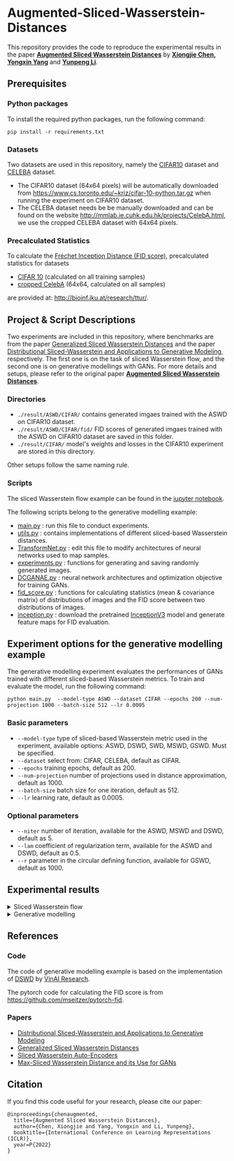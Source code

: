 # Augmented-Sliced-Wasserstein-Distances

This repository provides the code to reproduce the experimental results in the paper **[Augmented Sliced Wasserstein Distances](https://arxiv.org/abs/2006.08812)** by **[Xiongjie Chen](https://github.com/xiongjiechen), [Yongxin Yang](https://yang.ac/)** and **[Yunpeng Li](https://www.surrey.ac.uk/people/yunpeng-li)**.
## Prerequisites

### Python packages

To install the required python packages, run the following command:

```
pip install -r requirements.txt
```

### Datasets
Two datasets are used in this repository, namely the [CIFAR10](http://citeseerx.ist.psu.edu/viewdoc/download?doi=10.1.1.222.9220&rep=rep1&type=pdf) dataset and [CELEBA](http://openaccess.thecvf.com/content_iccv_2015/html/Liu_Deep_Learning_Face_ICCV_2015_paper.html) dataset.
- The CIFAR10 dataset (64x64 pixels) will be automatically downloaded from https://www.cs.toronto.edu/~kriz/cifar-10-python.tar.gz when running the experiment on CIFAR10 dataset. 
- The CELEBA dataset needs be be manually downloaded and can be found on the website http://mmlab.ie.cuhk.edu.hk/projects/CelebA.html, we use the cropped CELEBA dataset with 64x64 pixels.

### Precalculated Statistics

To calculate the [Fréchet Inception Distance (FID score)](https://arxiv.org/abs/1706.08500), precalculated statistics for datasets

- [CIFAR 10](http://bioinf.jku.at/research/ttur/ttur_stats/fid_stats_cifar10_train.npz) (calculated on all training samples)
- [cropped CelebA](http://bioinf.jku.at/research/ttur/ttur_stats/fid_stats_celeba.npz) (64x64, calculated on all samples)

are provided at: http://bioinf.jku.at/research/ttur/.
## Project & Script Descriptions
Two experiments are included in this repository, where benchmarks are from the paper [Generalized Sliced Wasserstein Distances](http://papers.nips.cc/paper/8319-generalized-sliced-wasserstein-distances) and the paper [Distributional Sliced-Wasserstein and Applications to Generative Modeling](https://arxiv.org/pdf/2002.07367.pdf), respectively. The first one is on the task of sliced Wasserstein flow, and the second one is on generative modellings with GANs. For more details and setups, please refer to the original paper **[Augmented Sliced Wasserstein Distances](https://arxiv.org/abs/2006.08812)**.
### Directories
- ```./result/ASWD/CIFAR/``` contains generated imgaes trained with the ASWD on CIFAR10 dataset.
- ```./result/ASWD/CIFAR/fid/``` FID scores of generated imgaes trained with the ASWD on CIFAR10 dataset are saved in this folder.
- ```./result/CIFAR/``` model's weights and losses in the CIFAR10 experiment are stored in this directory.

Other setups follow the same naming rule.
### Scripts
The sliced Wasserstein flow example can be found in the [jupyter notebook](https://github.com/xiongjiechen/ASWD/blob/master/Sliced%20Waaserstein%20Flow.ipynb).

The following scripts belong to the generative modelling example:
- [main.py](https://github.com/xiongjiechen/ASWD/blob/master/main.py) : run this file to conduct experiments.
- [utils.py](https://github.com/xiongjiechen/ASWD/blob/master/utils.py) : contains implementations of different sliced-based Wasserstein distances.
- [TransformNet.py](https://github.com/xiongjiechen/ASWD/blob/master/TransformNet.py) : edit this file to modify architectures of neural networks used to map samples. 
- [experiments.py](https://github.com/xiongjiechen/ASWD/blob/master/experiments.py) : functions for generating and saving randomly generated images.
- [DCGANAE.py](https://github.com/xiongjiechen/ASWD/blob/master/DCGANAE.py) : neural network architectures and optimization objective for training GANs.
- [fid_score.py](https://github.com/xiongjiechen/ASWD/blob/master/fid_score.py) : functions for calculating statistics (mean & covariance matrix) of distributions of images and the FID score between two distributions of images.
- [inception.py](https://github.com/xiongjiechen/ASWD/blob/master/inception.py) : download the pretrained [InceptionV3](https://www.cv-foundation.org/openaccess/content_cvpr_2016/html/Szegedy_Rethinking_the_Inception_CVPR_2016_paper.html) model and generate feature maps for FID evaluation.

## Experiment options for the generative modelling example
The generative modelling experiment evaluates the performances of GANs trained with different sliced-based Wasserstein metrics. To train and evaluate the model, run the following command:

```
python main.py  --model-type ASWD --dataset CIFAR --epochs 200 --num-projection 1000 --batch-size 512 --lr 0.0005
```

### Basic parameters
- ```--model-type``` type of sliced-based Wasserstein metric used in the experiment, available options: ASWD, DSWD, SWD, MSWD, GSWD. Must be specified.
- ```--dataset``` select from: CIFAR, CELEBA, default as CIFAR.
- ```--epochs``` training epochs, default as 200.
- ```--num-projection``` number of projections used in distance approximation, default as 1000.
- ```--batch-size``` batch size for one iteration, default as 512.
- ```--lr``` learning rate, default as 0.0005.

### Optional parameters

- ```--niter``` number of iteration, available for the ASWD, MSWD and DSWD, default as 5.
- ```--lam``` coefficient of regularization term, available for the ASWD and DSWD, default as 0.5.
- ```--r``` parameter in the circular defining function, available for GSWD, default as 1000.
## Experimental results
<details>
<summary> Sliced Wasserstein flow </summary>
We conduct the sliced Wasserstein flow experiment on eight different datasets and the experimental results are presented in the following figure. The first and third columns in the figure below are target distributions. The second and fourth columns are log 2-Wasserstein distances between the target distribution and the source distribution. The horizontal axis show the number of training iterations. Solid lines and shaded areas represent the average values and 95% confidence intervals of log 2-Wasserstein distances over 50 runs.

![test](https://github.com/xiongjiechen/ASWD/blob/master/images/swf.PNG)

</details>

<details>
<summary> Generative modelling </summary>

The table below provides FID scores of generative models trained with different distance metrics. Lower scores indicate better image qualities. In what follows, *L* is the number of projections, we run each experiment 10 times and report the average values and standard errors of FID scores for CIFAR10 dataset and CELEBA dataset. The running time per training iteration for one batch containing 512 samples is computed based on a computer with an Intel (R) Xeon (R) Gold 5218 CPU 2.3 GHz and 16GB of RAM, and a RTX 6000 graphic card with 22GB memories.

![test](https://github.com/xiongjiechen/ASWD/blob/master/images/GANs_tab.PNG)

With *L*=1000 projections, the following figure shows the convergence rate of FID scores of generative models trained with different metrics on CIFAR10 and CELEBA datasets. The error bar represents the standard deviation of the FID scores at the specified training epoch among 10 simulation runs.

![test](https://github.com/xiongjiechen/ASWD/blob/master/images/GANs_fig.PNG)
</details>

## References 
### Code
The code of generative modelling example is based on the implementation of [DSWD](https://github.com/VinAIResearch/DSW) by [VinAI Research](https://github.com/VinAIResearch).

The pytorch code for calculating the FID score is from https://github.com/mseitzer/pytorch-fid.

### Papers
- [Distributional Sliced-Wasserstein and Applications to Generative Modeling](https://arxiv.org/pdf/2002.07367.pdf)
- [Generalized Sliced Wasserstein Distances](http://papers.nips.cc/paper/8319-generalized-sliced-wasserstein-distances)
- [Sliced Wasserstein Auto-Encoders](https://openreview.net/forum?id=H1xaJn05FQ)
- [Max-Sliced Wasserstein Distance and its Use for GANs](http://openaccess.thecvf.com/content_CVPR_2019/html/Deshpande_Max-Sliced_Wasserstein_Distance_and_Its_Use_for_GANs_CVPR_2019_paper.html)
## Citation
If you find this code useful for your research, please cite our paper:
```
@inproceedings{chenaugmented,
  title={Augmented Sliced Wasserstein Distances},
  author={Chen, Xiongjie and Yang, Yongxin and Li, Yunpeng},
  booktitle={International Conference on Learning Representations (ICLR)},
  year=P{2022}
}
```
